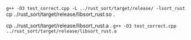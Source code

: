 `g++ -O3 test_correct.cpp -L ../rust_sort/target/release/ -lsort_rust`
cp ../rust_sort/target/release/libsort_rust.so .

cp ../rust_sort/target/release/libsort_rust.a .
`g++ -O3 test_correct.cpp ../rust_sort/target/release/libsort_rust.a`